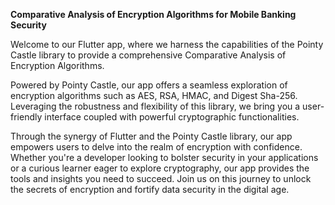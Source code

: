 **Comparative Analysis of Encryption Algorithms for Mobile Banking Security**

Welcome to our Flutter app, where we harness the capabilities of the Pointy Castle library to provide a comprehensive Comparative Analysis of Encryption Algorithms.

Powered by Pointy Castle, our app offers a seamless exploration of encryption algorithms such as AES, RSA, HMAC, and Digest Sha-256. Leveraging the robustness and flexibility of this library, we bring you a user-friendly interface coupled with powerful cryptographic functionalities.

Through the synergy of Flutter and the Pointy Castle library, our app empowers users to delve into the realm of encryption with confidence. Whether you're a developer looking to bolster security in your applications or a curious learner eager to explore cryptography, our app provides the tools and insights you need to succeed. Join us on this journey to unlock the secrets of encryption and fortify data security in the digital age.
